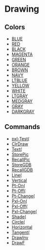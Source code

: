 # Drawing


## Colors

 * <a href="../tokens/0xEF41.md" title="0xEF41">BLUE</a>
 * <a href="../tokens/0xEF42.md" title="0xEF42">RED</a>
 * <a href="../tokens/0xEF43.md" title="0xEF43">BLACK</a>
 * <a href="../tokens/0xEF44.md" title="0xEF44">MAGENTA</a>
 * <a href="../tokens/0xEF45.md" title="0xEF45">GREEN</a>
 * <a href="../tokens/0xEF46.md" title="0xEF46">ORANGE</a>
 * <a href="../tokens/0xEF47.md" title="0xEF47">BROWN</a>
 * <a href="../tokens/0xEF48.md" title="0xEF48">NAVY</a>
 * <a href="../tokens/0xEF49.md" title="0xEF49">LTBLUE</a>
 * <a href="../tokens/0xEF4A.md" title="0xEF4A">YELLOW</a>
 * <a href="../tokens/0xEF4B.md" title="0xEF4B">WHITE</a>
 * <a href="../tokens/0xEF4C.md" title="0xEF4C">LTGRAY</a>
 * <a href="../tokens/0xEF4D.md" title="0xEF4D">MEDGRAY</a>
 * <a href="../tokens/0xEF4E.md" title="0xEF4E">GRAY</a>
 * <a href="../tokens/0xEF4F.md" title="0xEF4F">DARKGRAY</a>

## Commands

 * <a href="../tokens/0x13.md" title="0x13">pxl-Test(</a>
 * <a href="../tokens/0x85.md" title="0x85">ClrDraw</a>
 * <a href="../tokens/0x93.md" title="0x93">Text(</a>
 * <a href="../tokens/0x98.md" title="0x98">StorePic </a>
 * <a href="../tokens/0x99.md" title="0x99">RecallPic </a>
 * <a href="../tokens/0x9A.md" title="0x9A">StoreGDB </a>
 * <a href="../tokens/0x9B.md" title="0x9B">RecallGDB </a>
 * <a href="../tokens/0x9C.md" title="0x9C">Line(</a>
 * <a href="../tokens/0x9D.md" title="0x9D">Vertical </a>
 * <a href="../tokens/0x9E.md" title="0x9E">Pt-On(</a>
 * <a href="../tokens/0x9F.md" title="0x9F">Pt-Off(</a>
 * <a href="../tokens/0xA0.md" title="0xA0">Pt-Change(</a>
 * <a href="../tokens/0xA1.md" title="0xA1">Pxl-On(</a>
 * <a href="../tokens/0xA2.md" title="0xA2">Pxl-Off(</a>
 * <a href="../tokens/0xA3.md" title="0xA3">Pxl-Change(</a>
 * <a href="../tokens/0xA4.md" title="0xA4">Shade(</a>
 * <a href="../tokens/0xA5.md" title="0xA5">Circle(</a>
 * <a href="../tokens/0xA6.md" title="0xA6">Horizontal </a>
 * <a href="../tokens/0xA7.md" title="0xA7">Tangent(</a>
 * <a href="../tokens/0xA8.md" title="0xA8">DrawInv </a>
 * <a href="../tokens/0xA9.md" title="0xA9">DrawF </a>

